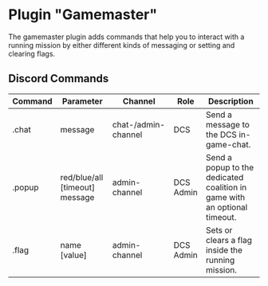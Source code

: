 # Plugin "Gamemaster"
The gamemaster plugin adds commands that help you to interact with a running mission by either different kinds of messaging or setting and clearing flags.  

## Discord Commands

| Command | Parameter                      | Channel             | Role      | Description                                                               |
|---------|--------------------------------|---------------------|-----------|---------------------------------------------------------------------------|
| .chat   | message                        | chat-/admin-channel | DCS       | Send a message to the DCS in-game-chat.                                   |
| .popup  | red/blue/all [timeout] message | admin-channel       | DCS Admin | Send a popup to the dedicated coalition in game with an optional timeout. |
| .flag   | name [value]                   | admin-channel       | DCS Admin | Sets or clears a flag inside the running mission.                         |
